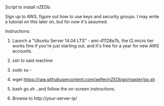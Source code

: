 Script to install nZEDb. 

Sign up to AWS, figure out how to use keys and security groups. I may write a tutorial on this later on, but for now it's assumed. 

Instructions:

1. Launch a "Ubuntu Server 14.04 LTS" - ami-41128a7b, the t2.micro tier works fine if you're just starting out, and it's free for a year for new AWS accounts.

2. ssh to said machine

3. sudo su -

4. wget https://raw.githubusercontent.com/xelfer/nZEDbgo/master/go.sh

5. bash go.sh
..and follow the on-screen instructions. 

6. Browse to http://your-server-ip/
